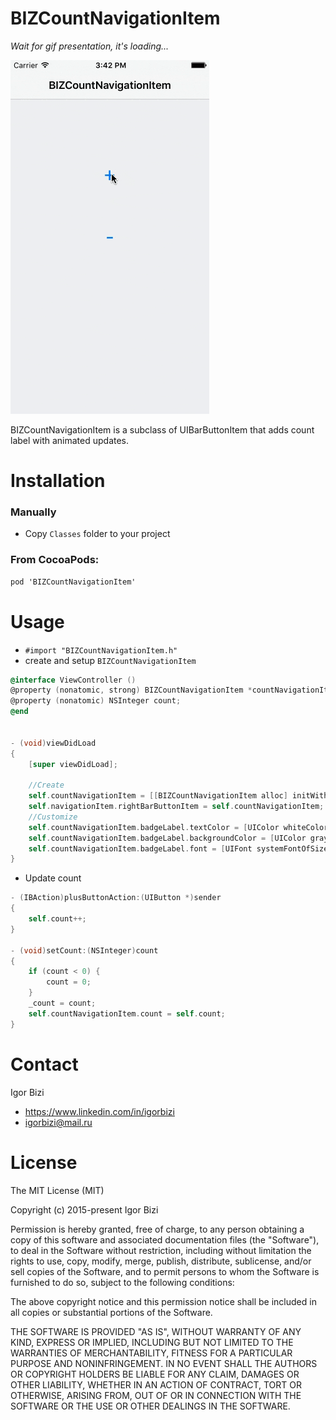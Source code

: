 # BIZCountNavigationItem 

*Wait for gif presentation, it's loading...*

![alt tag](https://github.com/bizibizi/BIZCountNavigationItem/blob/master/presentation.gif)


BIZCountNavigationItem is a subclass of UIBarButtonItem that adds count label with animated updates.


# Installation

### Manually
- Copy ```Classes``` folder to your project 

### From CocoaPods:
```objective-c
pod 'BIZCountNavigationItem' 
```


# Usage

- ```#import "BIZCountNavigationItem.h"``` 
- create and setup ```BIZCountNavigationItem``` 
```objective-c
@interface ViewController ()
@property (nonatomic, strong) BIZCountNavigationItem *countNavigationItem;
@property (nonatomic) NSInteger count;
@end


- (void)viewDidLoad
{
    [super viewDidLoad];
    
    //Create
    self.countNavigationItem = [[BIZCountNavigationItem alloc] initWithTarget:self action:@selector(countNavigationItemAction:)];
    self.navigationItem.rightBarButtonItem = self.countNavigationItem;
    //Customize
    self.countNavigationItem.badgeLabel.textColor = [UIColor whiteColor];
    self.countNavigationItem.badgeLabel.backgroundColor = [UIColor grayColor];
    self.countNavigationItem.badgeLabel.font = [UIFont systemFontOfSize:20];
}
```
- Update count
```objective-c
- (IBAction)plusButtonAction:(UIButton *)sender
{
    self.count++;
}

- (void)setCount:(NSInteger)count
{
    if (count < 0) {
        count = 0;
    }
    _count = count;
    self.countNavigationItem.count = self.count;
}
```


# Contact

Igor Bizi
- https://www.linkedin.com/in/igorbizi
- igorbizi@mail.ru


# License
 
The MIT License (MIT)

Copyright (c) 2015-present Igor Bizi

Permission is hereby granted, free of charge, to any person obtaining a copy of this software and associated documentation files (the "Software"), to deal in the Software without restriction, including without limitation the rights to use, copy, modify, merge, publish, distribute, sublicense, and/or sell copies of the Software, and to permit persons to whom the Software is furnished to do so, subject to the following conditions:

The above copyright notice and this permission notice shall be included in all copies or substantial portions of the Software.

THE SOFTWARE IS PROVIDED "AS IS", WITHOUT WARRANTY OF ANY KIND, EXPRESS OR IMPLIED, INCLUDING BUT NOT LIMITED TO THE WARRANTIES OF MERCHANTABILITY, FITNESS FOR A PARTICULAR PURPOSE AND NONINFRINGEMENT. IN NO EVENT SHALL THE AUTHORS OR COPYRIGHT HOLDERS BE LIABLE FOR ANY CLAIM, DAMAGES OR OTHER LIABILITY, WHETHER IN AN ACTION OF CONTRACT, TORT OR OTHERWISE, ARISING FROM, OUT OF OR IN CONNECTION WITH THE SOFTWARE OR THE USE OR OTHER DEALINGS IN THE SOFTWARE.
 
